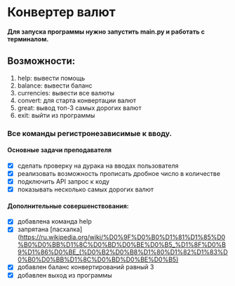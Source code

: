 # Конвертер валют
**Для запуска программы нужно запустить main.py и работать с терминалом.**

## Возможности:
1. help: вывести помощь
2. balance: вывести баланс
3. currencies: вывести все валюты
4. convert: для старта конвертации валют
5. great: вывод топ-3 самых дорогих валют
6. exit: выйти из программы

### Все команды регистронезависимые к вводу.

#### Основные задачи преподавателя
- [x] сделать проверку на дурака на вводах пользователя
- [x] реализовать возможность прописать дробное число в количестве
- [x] подключить API запрос к коду
- [x] показывать несколько самых дорогих валют

#### Дополнительные совершенствования:
- [x] добавлена команда help
- [x] запрятана [пасхалка](https://ru.wikipedia.org/wiki/%D0%9F%D0%B0%D1%81%D1%85%D0%B0%D0%BB%D1%8C%D0%BD%D0%BE%D0%B5_%D1%8F%D0%B9%D1%86%D0%BE_(%D0%B2%D0%B8%D1%80%D1%82%D1%83%D0%B0%D0%BB%D1%8C%D0%BD%D0%BE%D0%B5)
- [x] добавлен баланс конвертирований равный 3
- [x] добавлен выход из программы
